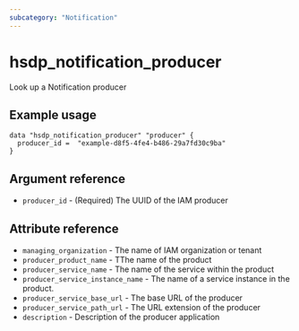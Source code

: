 ```yaml
---
subcategory: "Notification"
---
```


# hsdp_notification_producer

Look up a Notification producer

## Example usage

```hcl
data "hsdp_notification_producer" "producer" {
  producer_id =  "example-d8f5-4fe4-b486-29a7fd30c9ba"
}
```

## Argument reference

* `producer_id` - (Required) The UUID of the IAM producer

## Attribute reference

* `managing_organization` - The name of IAM organization or tenant
* `producer_product_name` -  TThe name of the product
* `producer_service_name` - The name of the service within the product
* `producer_service_instance_name` - The name of a service instance in the product.
* `producer_service_base_url` - The base URL of the producer
* `producer_service_path_url` - The URL extension of the producer
* `description` - Description of the producer application
